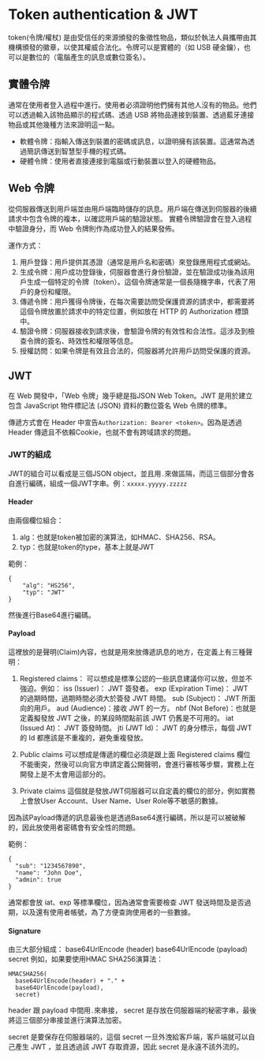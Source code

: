 # Token authentication & JWT
token(令牌/權杖) 是由受信任的來源頒發的象徵性物品，類似於執法人員攜帶由其機構頒發的徽章，以使其權威合法化。令牌可以是實體的（如 USB 硬金鑰），也可以是數位的（電腦產生的訊息或數位簽名）。

## 實體令牌
通常在使用者登入過程中進行。使用者必須證明他們擁有其他人沒有的物品。他們可以透過輸入該物品顯示的程式碼、透過 USB 將物品連接到裝置、透過藍牙連接物品或其他幾種方法來證明這一點。
* 軟體令牌：指輸入傳送到裝置的密碼或訊息，以證明擁有該裝置。這通常為透過簡訊傳送到智慧型手機的程式碼。
* 硬體令牌：使用者直接連接到電腦或行動裝置以登入的硬體物品。

## Web 令牌
從伺服器傳送到用戶端並由用戶端臨時儲存的訊息。用戶端在傳送到伺服器的後續請求中包含令牌的複本，以確認用戶端的驗證狀態。
實體令牌驗證會在登入過程中驗證身分，而 Web 令牌則作為成功登入的結果發佈。

運作方式：
1. 用戶登錄：用戶提供其憑證（通常是用戶名和密碼）來登錄應用程式或網站。
2. 生成令牌：用戶成功登錄後，伺服器會進行身份驗證，並在驗證成功後為該用戶生成一個特定的令牌（token）。這個令牌通常是一個長隨機字串，代表了用戶的身份和權限。
3. 傳遞令牌：用戶獲得令牌後，在每次需要訪問受保護資源的請求中，都需要將這個令牌放置於請求中的特定位置，例如放在 HTTP 的 Authorization 標頭中。
4. 驗證令牌：伺服器接收到請求後，會驗證令牌的有效性和合法性。這涉及到檢查令牌的簽名、時效性和權限等信息。
5. 授權訪問：如果令牌是有效且合法的，伺服器將允許用戶訪問受保護的資源。

## JWT
在 Web 開發中，「Web 令牌」幾乎總是指JSON Web Token。JWT 是用於建立包含 JavaScript 物件標記法 (JSON) 資料的數位簽名 Web 令牌的標準。

傳遞方式會在 Header 中宣告`Authorization: Bearer <token>`。因為是透過 Header 傳遞且不依賴Cookie，也就不會有跨域請求的問題。
### JWT的組成
JWT的組合可以看成是三個JSON object，並且用`.`來做區隔，而這三個部分會各自進行編碼，組成一個JWT字串。例：`xxxxx.yyyyy.zzzzz`
#### Header
由兩個欄位組合：
1. alg：也就是token被加密的演算法，如HMAC、SHA256、RSA。
2. typ：也就是token的type，基本上就是JWT

範例：
```json=
{
    "alg": "HS256",
    "typ": "JWT"
}
```
然後進行Base64進行編碼。
#### Payload
這裡放的是聲明(Claim)內容，也就是用來放傳遞訊息的地方，在定義上有三種聲明：
1. Registered claims：
可以想成是標準公認的一些訊息建議你可以放，但並不強迫。例如：
iss (Issuer)： JWT 簽發者。
exp (Expiration Time)： JWT 的過期時間，過期時間必須大於簽發 JWT 時間。
sub (Subject)： JWT 所面向的用戶。
aud (Audience)：接收 JWT 的一方。
nbf (Not Before)：也就是定義擬發放 JWT 之後，的某段時間點前該 JWT 仍舊是不可用的。
iat (Issued At)： JWT 簽發時間。
jti (JWT Id)： JWT 的身分標示，每個 JWT 的 Id 都應該是不重複的，避免重複發放。
2. Public claims
可以想成是傳遞的欄位必須是跟上面 Registered claims 欄位不能衝突，然後可以向官方申請定義公開聲明，會進行審核等步驟，實務上在開發上是不太會用這部分的。

3. Private claims
這個就是發放JWT伺服器可以自定義的欄位的部分，例如實務上會放User Account、User Name、User Role等不敏感的數據。

因為該Payload傳遞的訊息最後也是透過Base64進行編碼，所以是可以被破解的，因此放使用者密碼會有安全性的問題。

範例：
```json=
{
  "sub": "1234567890",
  "name": "John Doe",
  "admin": true
}
```

通常都會放 iat、exp 等標準欄位，因為通常會需要檢查 JWT 發送時間及是否過期，以及還有使用者帳號，為了方便查詢使用者的一些數據。

#### Signature
由三大部分組成：
base64UrlEncode (header)
base64UrlEncode (payload)
secret
例如，如果要使用HMAC SHA256演算法：
```
HMACSHA256(
  base64UrlEncode(header) + "." +
  base64UrlEncode(payload),
  secret)
```
header 跟 payload 中間用`.`來串接， secret 是存放在伺服器端的秘密字串，最後將這三個部分串接並進行演算法加密。

secret 是要保存在伺服器端的，這個 secret 一旦外洩給客戶端，客戶端就可以自己產生 JWT ，並且透過該 JWT 存取資源，因此 secret 是永遠不該外流的。